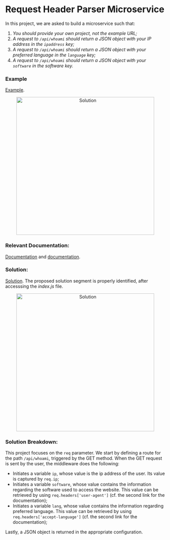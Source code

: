 # Request Header Parser Microservice

In this project, we are asked to build a microservice such that:

1. *You should provide your own project, not the example URL;*
2. *A request to `/api/whoami` should return a JSON object with your IP address in the `ipaddress` key;*
3. *A request to `/api/whoami` should return a JSON object with your preferred language in the `language` key;*
4. *A request to `/api/whoami` should return a JSON object with your `software` in the software key.*

### Example

[Example](https://request-header-parser-microservice.freecodecamp.rocks/).

<p align="center" width="100%"><img width="434" alt="Solution" src="https://user-images.githubusercontent.com/73555298/188320816-f3c78702-e4b1-4096-acb2-9f5474cad94f.png">
  </p>

### Relevant Documentation:

[Documentation](https://expressjs.com/en/api.html) and [documentation](https://sailsjs.com/documentation/reference/request-req).

### Solution:

[Solution](https://replit.com/join/oavdjwqaee-minip). The proposed solution segment is properly identified, after accesssing the *index.js* file.

<p align="center" width="100%"><img width="434" alt="Solution" src="https://user-images.githubusercontent.com/73555298/188313263-5e411199-64f1-4905-91f4-1f4dbd2bc6bf.png">
  </p>

### Solution Breakdown:

This project focuses on the `req` parameter. We start by defining a route for the path `/api/whoami`, triggered by the GET method. When the GET request is sent by the user, the middleware does the following:

- Initiates a variable `ip`, whose value is the ip address of the user. Its value is captured by `req.ip`;
- Initiates a variable `software`, whose value contains the information regarding the software used to access the website. This value can be retrieved by using `req.headers['user-agent']` (cf. the second link for the documentation);
- Initiates a variable `lang`, whose value contains the information regarding preferred language. This value can be retrieved by using `req.headers['accept-language']` (cf. the second link for the documentation);

Lastly, a JSON object is returned in the appropriate configuration.
